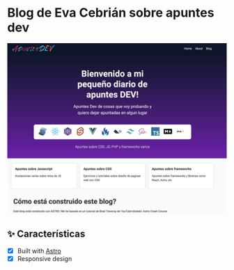 # Blog de Eva Cebrián sobre apuntes dev

![Preview Image](https://github.com/Eva-Cebrian/apuntesdev/blob/main/src/images/Blog-apuntes-dev.jpg)

## ✨ Características

- [x] Built with [Astro](https://astro.build)
- [x] Responsive design
